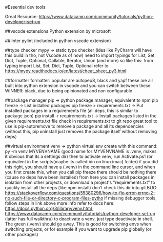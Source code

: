#Essential dev tools

Great Resource: https://www.datacamp.com/community/tutorials/python-developer-set-up

##vscode extensions
Python extension by microsoft

##linter
pylint (included in python vscode extension)

##type checker
mypy -> static type checker (ides like PyCharm will have this build in tho, not Vscode as of now)
need to import typings for List, Set, Dict, Tuple, Optional, Callable, Iterator, Union (and more)
so like this:
from typing import List, Set, Dict, Tuple, Optional
refer to https://mypy.readthedocs.io/en/latest/cheat_sheet_py3.html

##formatter
formatter: popular are autopep8, black and yapf
these are all built into python extension in vscode and you can switch between these
WINNER: black, due to being opinionated and non configurable

##package manager
pip -> python package manager, equivalent to npm
pip freeze -> List installed packages
pip freeze > requirements.txt -> Put installed packages in a requirements file (all deps, this is similar to package.json)
pip install -r requirements.txt	-> Install packages listed in the given requirements.txt file
check in requirements.txt to git repo
great tool to use is pip-autoremove to remove a package and all its dependencies (without this, pip uninstall just removes the package itself without removing deps)

##virtual environment
venv -> python virtual env
create with this command:
py -m venv MYVENVNAME
(good name for MYVENVNAME is .venv, makes it obvious that its a settings dir)
then to activate venv, run Activate.ps1 (or equivalent in the scripts(maybe its called bin on linux/mac) folder)
if you did this right, you should have a (.venv) in the command line cursor, and when you first create this, 
when you call pip freeze there should be nothing there (cause no deps have been installed)
from here you can install packages in isolation from other projects, or download a project's "requirements.txt" to quickly install all the deps (like npm install)
don't check this dir into git 
BUG: https://stackoverflow.com/questions/55380296/how-to-fix-error-errno-2-no-such-file-or-directory-c-program-files-pytho
if missing debugger tools, follow steps in link above
more info refer to docs here: https://docs.python.org/3/library/venv.html, https://www.datacamp.com/community/tutorials/python-developer-set-up (latter has full walkthru)
to deactivate a venv, just type deactivate in shell. The green (.venv) should go away. This is good for switching envs when switching projects, or for example if you want to upgrade pip globally (or other packages)